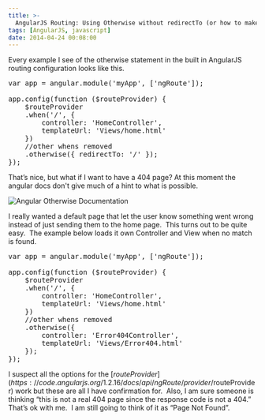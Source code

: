 ```yaml
---
title: >-
  AngularJS Routing: Using Otherwise without redirectTo (or how to make a 404 page)
tags: [AngularJS, javascript]
date: 2014-04-24 00:08:00
---
```


Every example I see of the otherwise statement in the built in AngularJS routing configuration looks like this.
  <pre class="prettyprint">var app = angular.module('myApp', ['ngRoute']);

app.config(function ($routeProvider) {
    $routeProvider
    .when('/', {
        controller: 'HomeController',
        templateUrl: 'Views/home.html'
    })
    //other whens removed
    .otherwise({ redirectTo: '/' });
});</pre>

That’s nice, but what if I want to have a 404 page? At this moment the angular docs don't give much of a hint to what is possible. 

![Angular Otherwise Documentation](/content/images/2014/AngularJS-Routing-Using-Otherwise-without-redirectTo-or-how-to-make-a-404-page/AngularDocs.png)

I really wanted a default page that let the user know something went wrong instead of just sending them to the home page.&nbsp; This turns out to be quite easy.&nbsp; The example below loads it own Controller and View when no match is found.

<pre class="prettyprint">var app = angular.module('myApp', ['ngRoute']);

app.config(function ($routeProvider) {
    $routeProvider
    .when('/', {
        controller: 'HomeController',
        templateUrl: 'Views/home.html'
    })
    //other whens removed
    .otherwise({
        controller: 'Error404Controller',
        templateUrl: 'Views/Error404.html'
    });
});</pre>

I suspect all the options for the [$routeProvider](https://code.angularjs.org/1.2.16/docs/api/ngRoute/provider/$routeProvider) work but these are all I have confirmation for.&nbsp; Also, I am sure someone is thinking “this is not a real 404 page since the response code is not a 404.”&nbsp; That’s ok with me.&nbsp; I am still going to think of it as “Page Not Found”.